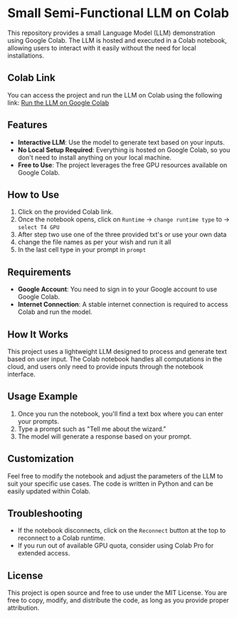 # Small Semi-Functional LLM on Colab

This repository provides a small Language Model (LLM) demonstration using Google Colab. The LLM is hosted and executed in a Colab notebook, allowing users to interact with it easily without the need for local installations.

## Colab Link

You can access the project and run the LLM on Colab using the following link:
[Run the LLM on Google Colab](https://colab.research.google.com/drive/1ihLuPxHpYL4zLFsYHP5PE1MqwyhwJTYJ#scrollTo=qCg6m45q1SvQ)

## Features

- **Interactive LLM**: Use the model to generate text based on your inputs.
- **No Local Setup Required**: Everything is hosted on Google Colab, so you don't need to install anything on your local machine.
- **Free to Use**: The project leverages the free GPU resources available on Google Colab.

## How to Use

1. Click on the provided Colab link.
2. Once the notebook opens, click on `Runtime` -> `change runtime type` to -> `select T4 GPU`
3. After step two use one of the three provided txt's or use your own data
4. change the file names as per your wish and run it all
5. In the last cell type in your prompt in `prompt`

## Requirements

- **Google Account**: You need to sign in to your Google account to use Google Colab.
- **Internet Connection**: A stable internet connection is required to access Colab and run the model.

## How It Works

This project uses a lightweight LLM designed to process and generate text based on user input. The Colab notebook handles all computations in the cloud, and users only need to provide inputs through the notebook interface.

## Usage Example

1. Once you run the notebook, you'll find a text box where you can enter your prompts.
2. Type a prompt such as "Tell me about the wizard."
3. The model will generate a response based on your prompt.

## Customization

Feel free to modify the notebook and adjust the parameters of the LLM to suit your specific use cases. The code is written in Python and can be easily updated within Colab.

## Troubleshooting

- If the notebook disconnects, click on the `Reconnect` button at the top to reconnect to a Colab runtime.
- If you run out of available GPU quota, consider using Colab Pro for extended access.

## License

This project is open source and free to use under the MIT License. You are free to copy, modify, and distribute the code, as long as you provide proper attribution.
